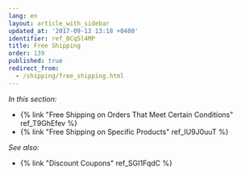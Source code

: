 ```yaml
---
lang: en
layout: article_with_sidebar
updated_at: '2017-09-13 13:18 +0400'
identifier: ref_BCq5l4MP
title: Free Shipping
order: 139
published: true
redirect_from:
  - /shipping/free_shipping.html
---
```

_In this section:_

   * {% link "Free Shipping on Orders That Meet Certain Conditions" ref_T9GhEfev %}
   * {% link "Free Shipping on Specific Products" ref_IU9J0uuT %}


_See also:_
   
   * {% link "Discount Coupons" ref_SGI1FqdC %}
